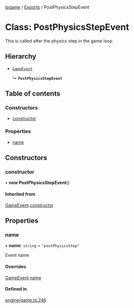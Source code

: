 [tsgame](../README.md) / [Exports](../modules.md) / PostPhysicsStepEvent

# Class: PostPhysicsStepEvent

This is called after the physics step
in the game loop

## Hierarchy

- [`GameEvent`](GameEvent.md)

  ↳ **`PostPhysicsStepEvent`**

## Table of contents

### Constructors

- [constructor](PostPhysicsStepEvent.md#constructor)

### Properties

- [name](PostPhysicsStepEvent.md#name)

## Constructors

### constructor

• **new PostPhysicsStepEvent**()

#### Inherited from

[GameEvent](GameEvent.md).[constructor](GameEvent.md#constructor)

## Properties

### name

• **name**: `string` = `"postPhysicsStep"`

Event name

#### Overrides

[GameEvent](GameEvent.md).[name](GameEvent.md#name)

#### Defined in

[engine/game.ts:246](https://github.com/ashleycheung/tsgame/blob/d6f12cc/src/engine/game.ts#L246)
